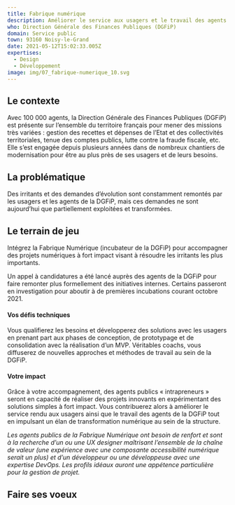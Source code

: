 ```yaml
---
title: Fabrique numérique
description: Améliorer le service aux usagers et le travail des agents
who: Direction Générale des Finances Publiques (DGFiP)
domain: Service public
town: 93160 Noisy-le-Grand
date: 2021-05-12T15:02:33.005Z
expertises:
  - Design
  - Développement
image: img/07_fabrique-numerique_10.svg
---
```

## Le contexte

Avec 100 000 agents, la Direction Générale des Finances Publiques (DGFiP) est présente sur l’ensemble du territoire français pour mener des missions très variées : gestion des recettes et dépenses de l’Etat et des collectivités territoriales, tenue des comptes publics, lutte contre la fraude fiscale, etc. Elle s’est engagée depuis plusieurs années dans de nombreux chantiers de modernisation pour être au plus près de ses usagers et de leurs besoins. 

## La problématique

Des irritants et des demandes d’évolution sont constamment remontés par les usagers et les agents de la DGFiP, mais ces demandes ne sont aujourd’hui que partiellement exploitées et transformées. 

## Le terrain de jeu 

Intégrez la Fabrique Numérique (incubateur de la DGFiP) pour accompagner des projets numériques à fort impact visant à résoudre les irritants les plus importants. 

Un appel à candidatures a été lancé auprès des agents de la DGFiP pour faire remonter plus formellement des initiatives internes. Certains passeront en investigation pour aboutir à de premières incubations courant octobre 2021. 

#### Vos défis techniques 

Vous qualifierez les besoins et développerez des solutions avec les usagers en prenant part aux phases de conception, de prototypage et de consolidation avec la réalisation d’un MVP. Véritables coachs, vous diffuserez de nouvelles approches et méthodes de travail au sein de la DGFiP. 

#### Votre impact 

Grâce à votre accompagnement, des agents publics « intrapreneurs » seront en capacité de réaliser des projets innovants en expérimentant des solutions simples à fort impact. Vous contribuerez alors à améliorer le service rendu aux usagers ainsi que le travail des agents de la DGFiP tout en impulsant un élan de transformation numérique au sein de la structure. 

_Les agents publics de la Fabrique Numérique ont besoin de renfort et sont à la recherche d’un ou une UX designer maîtrisant l’ensemble de la chaîne de valeur (une expérience avec une composante accessibilité numérique serait un plus) et d’un développeur ou une développeuse avec une expertise DevOps. Les profils idéaux auront une appétence particulière pour la gestion de projet._

## Faire ses voeux

